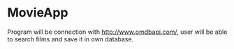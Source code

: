# MovieApp
Program will be connection with http://www.omdbapi.com/, user will be able to search films and save it in own database.

